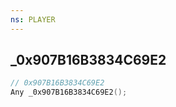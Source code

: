 ```yaml
---
ns: PLAYER
---
```

## _0x907B16B3834C69E2

```c
// 0x907B16B3834C69E2
Any _0x907B16B3834C69E2();
```

